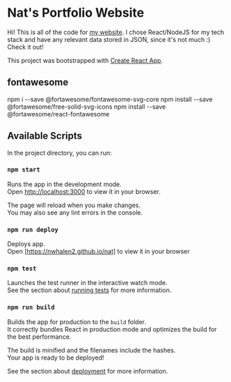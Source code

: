 # Nat's Portfolio Website

Hi! This is all of the code for [my website](https://nwhalen2.github.io/nat).
I chose React/NodeJS for my tech stack and have any relevant data stored in JSON, since it's not much :) Check it out!

This project was bootstrapped with [Create React App](https://github.com/facebook/create-react-app).

## fontawesome

npm i --save @fortawesome/fontawesome-svg-core
npm install --save @fortawesome/free-solid-svg-icons
npm install --save @fortawesome/react-fontawesome

## Available Scripts

In the project directory, you can run:

### `npm start`

Runs the app in the development mode.\
Open [http://localhost:3000](http://localhost:3000) to view it in your browser.

The page will reload when you make changes.\
You may also see any lint errors in the console.

### `npm run deploy`

Deploys app.\
Open [https://nwhalen2.github.io/nat] to view it in your browser

### `npm test`

Launches the test runner in the interactive watch mode.\
See the section about [running tests](https://facebook.github.io/create-react-app/docs/running-tests) for more information.

### `npm run build`

Builds the app for production to the `build` folder.\
It correctly bundles React in production mode and optimizes the build for the best performance.

The build is minified and the filenames include the hashes.\
Your app is ready to be deployed!

See the section about [deployment](https://facebook.github.io/create-react-app/docs/deployment) for more information.

